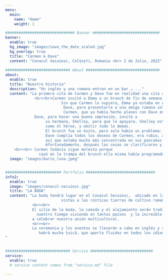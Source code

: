 ```yaml
---
menu:
  main:
    name: "Home"
    weight: 1

############################### Banner ##############################
banner:
  enable: true
  bg_image: "images/save_the_date_scaled.jpg"
  bg_overlay: true
  title: "Carmen & Dave"
  content: "Conacul Secuiesc, Colțești, Romania <br> 2 de Julio, 2022"
  
############################# About #################################
about:
  enable: true
  title: "Nuestra historia"
  description: "Un inglés y una rumana entran en un bar … ..."
  content: "La primera cita de Carmen y Dave fue en realidad una cita a ciegas planeada por una amiga en común de ambos, Emma.
             <br><br>Carmen invitó a Emma a un brunch de fin de semana para ponerse al día, ya que había pasado un tiempo desde que se habían visto.
                         Sin que Carmen lo supiera, Emma ya estaba en contacto en secreto con
                          Dave, para presentarle a una amiga rumana soltera que tenía! Dave estaba muy interesado en conocer a Carmen y Emma se disculpó con
                          Carmen, que ya había hecho planes con Dave en el día del brunch y le preguntó si él también podía unirse al brunch.<br><br>
             Dave, para hacer una buena impresión, invitó a
                  su hermana, Shelley, para que le apoyara. Shelley estaba preparada para compartir las mejores anécdotas personales de Dave, presentarlo
                  como el héroe, y omitir todo lo demás.
                  El brunch fue un éxito, pero solo había un problema: Shelley llevaba su anillo de matrimonio.
                  Dave cumplía todos los deseos de Carmen, era rubio, alto y  tenía ojos azules, pero ella pensó que Dave y Shelley estaban casados.
                  así que estaba mucho más concentrada en sus pancakes que en cualquier otra cosa.
                  Afortunadamente, después las cosas se clarificaron y la artimaña funcionó!
    <br><br> Carmen todavía sigue molesta porque
               cayó en la trampa del brunch ella misma había programado. Desde entonces, Carmen y Dave siguen juntos y ahora viven felices en Berlín con sus dos mascotas, Luna y Mario."
  image: "images/mario_luna.jpeg"


######################### Portfolio ###############################
info2:
  enable: true
  image: "images/conacul-secuiesc.jpg"
  title: "LA BODA"
  content: "La boda tendrá lugar en el Conacul Secuiesc,  ubicado en la zona rural de Transilvania. El lugar  se encuentra cerca de Piatra Secuiului con hermosas
                         vistas a las rústicas tierras de cultivo rumanas, un estanque de nenúfares y las ruinas de la fortaleza Trascău.
            <br><br>
            El sitio de la boda, la comida y el alojamiento serán tradicionalmente rumanos. La lista de invitados a la boda, sin embargo, refleja
              nuestro tiempo viviendo en tantos países  y la increíble gente que conocimos durante nuestro camino. Tenemos muchas ganas de verlos a todos y que nos ayuden
            a celebrar nuestra unión multicultural.
            <br><br>
            La ceremonia y los eventos se llevarán a cabo en inglés y rumano, lo mejor que podamos ... No se preocupe,
               habrá mucha țuică, que aporta fluidez en todos los idiomas después de tomar suficientes vasos.
"


############################# Service ############################
service:
  enable: true
  # service content comes from "service.md" file
  
---
```

